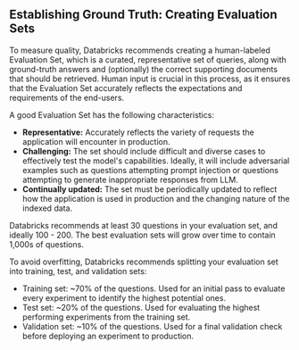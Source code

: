 ## Establishing Ground Truth: Creating Evaluation Sets

To measure quality, Databricks recommends creating a human-labeled Evaluation Set, which is a curated, representative set of queries, along with ground-truth answers and (optionally) the correct supporting documents that should be retrieved. Human input is crucial in this process, as it ensures that the Evaluation Set accurately reflects the expectations and requirements of the end-users.

A good Evaluation Set has the following characteristics:

- **Representative:** Accurately reflects the variety of requests the application will encounter in production.
- **Challenging:** The set should include difficult and diverse cases to effectively test the model's capabilities.  Ideally, it will include adversarial examples such as questions attempting prompt injection or questions attempting to generate inappropriate responses from LLM.
- **Continually updated:** The set must be periodically updated to reflect how the application is used in production and the changing nature of the indexed data.

Databricks recommends at least 30 questions in your evaluation set, and ideally 100 - 200. The best evaluation sets will grow over time to contain 1,000s of questions.

To avoid overfitting, Databricks recommends splitting your evaluation set into training, test, and validation sets:

- Training set: ~70% of the questions. Used for an initial pass to evaluate every experiment to identify the highest potential ones.
- Test set: ~20% of the questions. Used for evaluating the highest performing experiments from the training set.  
- Validation set: ~10% of the questions. Used for a final validation check before deploying an experiment to production.